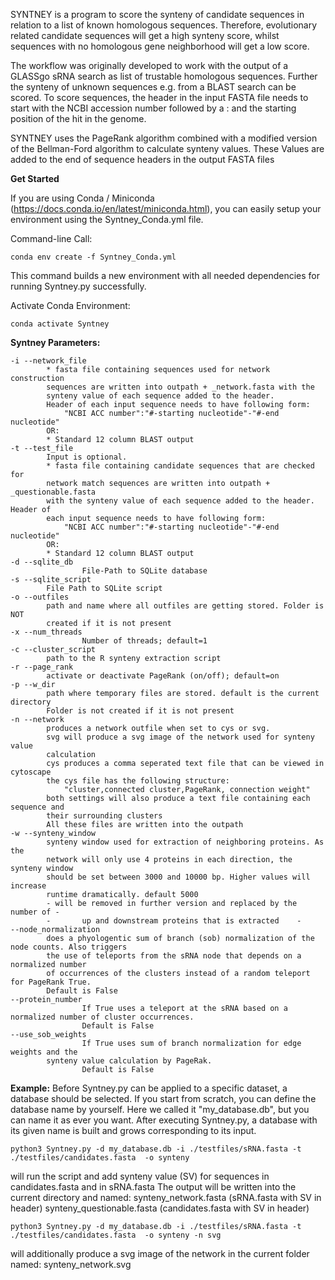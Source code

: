 SYNTNEY is a program to score the synteny of candidate 
sequences in relation to a list of known homologous sequences. Therefore, 
evolutionary related candidate sequences will get a high synteny score, whilst
sequences with no homologous gene neighborhood will get a low score.

The workflow was originally developed to work with the output of a GLASSgo sRNA
search as list of trustable homologous sequences. Further the synteny of unknown 
sequences e.g. from a BLAST search can be scored.  To score sequences, the header 
in the input FASTA file needs to start with the NCBI accession number followed by 
a : and the starting position of the hit in the genome. 

SYNTNEY uses the PageRank algorithm combined with a modified version of the
Bellman-Ford algorithm to calculate synteny values. These Values are added to the end 
of sequence headers in the output FASTA files

**Get Started**

If you are using Conda / Miniconda (https://docs.conda.io/en/latest/miniconda.html), 
you can easily setup your environment using the Syntney_Conda.yml file.

Command-line Call:
```
conda env create -f Syntney_Conda.yml
```

This command builds a new environment with all needed dependencies for running Syntney.py successfully.

Activate Conda Environment:
```
conda activate Syntney
```

**Syntney Parameters:**
```
-i --network_file
		* fasta file containing sequences used for network construction
		sequences are written into outpath + _network.fasta with the
		synteny value of each sequence added to the header.
		Header of each input sequence needs to have following form:
			"NCBI ACC number":"#-starting nucleotide"-"#-end nucleotide"
		OR:
		* Standard 12 column BLAST output
-t --test_file
		Input is optional. 
		* fasta file containing candidate sequences that are checked for 
		network match sequences are written into outpath + _questionable.fasta
		with the synteny value of each sequence added to the header. Header of 
		each input sequence needs to have following form:
			"NCBI ACC number":"#-starting nucleotide"-"#-end nucleotide"
		OR:
		* Standard 12 column BLAST output
-d --sqlite_db
                File-Path to SQLite database
-s --sqlite_script
		File Path to SQLite script
-o --outfiles
		path and name where all outfiles are getting stored. Folder is NOT 
		created if it is not present
-x --num_threads 
                Number of threads; default=1
-c --cluster_script
		path to the R synteny extraction script	
-r --page_rank
		activate or deactivate PageRank (on/off); default=on 
-p --w_dir
		path where temporary files are stored. default is the current directory
		Folder is not created if it is not present	
-n --network
		produces a network outfile when set to cys or svg.
		svg will produce a svg image of the network used for synteny value 
		calculation
		cys produces a comma seperated text file that can be viewed in cytoscape
		the cys file has the following structure:
			"cluster,connected cluster,PageRank, connection weight"
		both settings will also produce a text file containing each sequence and
		their surrounding clusters
		All these files are written into the outpath		
-w --synteny_window
		synteny window used for extraction of neighboring proteins. As the
		network will only use 4 proteins in each direction, the synteny window
		should be set between 3000 and 10000 bp. Higher values will increase
		runtime dramatically. default 5000
		- will be removed in further version and replaced by the number of -
		- 		up and downstream proteins that is extracted	-		
--node_normalization
		does a phyologentic sum of branch (sob) normalization of the node counts. Also triggers
		the use of teleports from the sRNA node that depends on a normalized number 
		of occurrences of the clusters instead of a random teleport for PageRank True. 
		Default is False
--protein_number 
                If True uses a teleport at the sRNA based on a normalized number of cluster occurrences. 
                Default is False
--use_sob_weights 
                If True uses sum of branch normalization for edge weights and the 
		synteny value calculation by PageRak.
                Default is False
```
	
**Example:**
Before Syntney.py can be applied to a specific dataset, a database should be selected. If you start from scratch, you can define the database name by yourself. Here we called it "my_database.db", but you can name it as ever you want. After executing Syntney.py, a database with its given name is built and grows corresponding to its input.

```
python3 Syntney.py -d my_database.db -i ./testfiles/sRNA.fasta -t ./testfiles/candidates.fasta  -o synteny
```	

will run the script and add synteny value (SV) for sequences in 
candidates.fasta and in sRNA.fasta
The output will be written into the current directory and named:
		synteny_network.fasta 		(sRNA.fasta with SV in header)
		synteny_questionable.fasta 	(candidates.fasta with SV in header) 
		
```		
python3 Syntney.py -d my_database.db -i ./testfiles/sRNA.fasta -t ./testfiles/candidates.fasta  -o synteny -n svg
```	

will additionally produce a svg image of the network in the current folder named:
		synteny_network.svg
